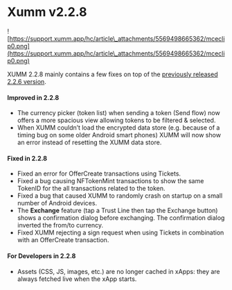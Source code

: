 # Xumm v2.2.8

![https://support.xumm.app/hc/article\_attachments/5569498665362/mceclip0.png](https://support.xumm.app/hc/article\_attachments/5569498665362/mceclip0.png)

XUMM 2.2.8 mainly contains a few fixes on top of the [previously released 2.2.6 version](https://support.xumm.app/hc/en-us/articles/4415502008082).

#### **Improved in 2.2.8**

* The currency picker (token list) when sending a token (Send flow) now offers a more spacious view allowing tokens to be filtered & selected.
* When XUMM couldn’t load the encrypted data store (e.g. because of a timing bug on some older Android smart phones) XUMM will now show an error instead of resetting the XUMM data store.

#### **Fixed in 2.2.8**

* Fixed an error for OfferCreate transactions using Tickets.
* Fixed a bug causing NFTokenMint transactions to show the same TokenID for the all transactions related to the token.
* Fixed a bug that caused XUMM to randomly crash on startup on a small number of Android devices.
* The **Exchange** feature (tap a Trust Line then tap the Exchange button) shows a confirmation dialog before exchanging. The confirmation dialog inverted the from/to currency.
* Fixed XUMM rejecting a sign request when using Tickets in combination with an OfferCreate transaction.

#### **For Developers in 2.2.8**

* Assets (CSS, JS, images, etc.) are no longer cached in xApps: they are always fetched live when the xApp starts.
